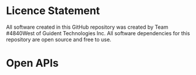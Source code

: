 Licence Statement
=========

All software created in this GitHub repository was created by Team #4840West of Guident Technologies Inc.  All software dependencies for this repository are open source and free to use.  

Open APIs
=========

